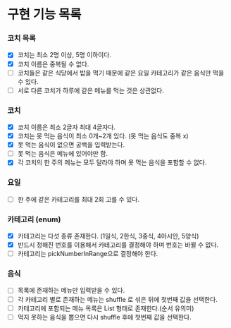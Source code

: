 # 구현 기능 목록

### 코치 목록

- [x] 코치는 최소 2명 이상, 5명 이하이다.
- [x] 코치 이름은 중복될 수 없다.
- [ ] 코치들은 같은 식당에서 밥을 먹기 때문에 같은 요일 카테고리가 같은 음식만 먹을 수 있다.
- [ ] 서로 다른 코치가 하루에 같은 메뉴를 먹는 것은 상관없다.

### 코치

- [x] 코치 이름은 최소 2글자 최대 4글자다.
- [x] 코치는 못 먹는 음식이 최소 0개~2개 있다. (못 먹는 음식도 중복 x)
- [x] 못 먹는 음식이 없으면 공백을 입력받는다.
- [ ] 못 먹는 음식은 메뉴에 있어야만 함.
- [x] 각 코치의 한 주의 메뉴는 모두 달라야 하며 못 먹는 음식을 포함할 수 없다.

### 요일

- [ ] 한 주에 같은 카테고리를 최대 2회 고를 수 있다.

### 카테고리 (enum)

- [x] 카테고리는 다섯 종류 존재한다. (1일식, 2한식, 3중식, 4아시안, 5양식)
- [x] 반드시 정해진 번호를 이용해서 카테고리를 결정해야 하며 번호는 바뀔 수 없다.
- [ ] 카테고리는 pickNumberInRange으로 결정해야 한다.

### 음식

- [ ] 목록에 존재하는 메뉴만 입력받을 수 있다.
- [ ] 각 카테고리 별로 존재하는 메뉴는 shuffle 로 섞은 뒤에 첫번째 값을 선택한다.
- [ ] 카테고리에 포함되는 메뉴 목록은 List<String> 형태로 존재한다.(순서 유의미)
- [ ] 먹지 못하는 음식을 뽑으면 다시 shuffle 후에 첫번째 값을 선택한다.
